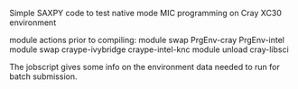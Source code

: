 Simple SAXPY code to test native mode MIC programming on Cray XC30 environment

module actions prior to compiling:
module swap PrgEnv-cray PrgEnv-intel
module swap craype-ivybridge craype-intel-knc
module unload cray-libsci

The jobscript gives some info on the environment data needed to run for batch submission.
